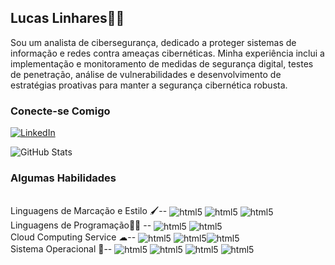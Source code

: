 ## **Lucas Linhares**👨‍💻
Sou um analista de cibersegurança, dedicado a proteger sistemas de informação e redes contra ameaças cibernéticas. Minha experiência inclui a implementação e monitoramento de medidas de segurança digital, testes de penetração, análise de vulnerabilidades e desenvolvimento de estratégias proativas para manter a segurança cibernética robusta.

### **Conecte-se Comigo**
[![LinkedIn](https://img.shields.io/badge/LinkedIn-0077B5?style=for-the-badge&logo=linkedin&logoColor=white)](https://www.linkedin.com/in/lucas-linhares-amorim-78b6b4191/)

![GitHub Stats](https://github-readme-stats.vercel.app/api?username=LucasLA1&theme=transparent&bg_color=112&border_color=30A3DC&show_icons=true&icon_color=30A3DO&title_color=E94D3&text_color=FFF&hide_title=true&hide=stars)

### **Algumas Habilidades**
<div style="display: inline_block"><br/>
Linguagens de Marcação e Estilo 🖌--
<img align="center" alt="html5" src="https://img.shields.io/badge/HTML-239120?style=for-the-badge&logo=html5&logoColor=white" />
<img align="center" alt="html5" src="https://img.shields.io/badge/CSS3-1572B6?style=for-the-badge&logo=css3&logoColor=white" />
<img align="center" alt="html5" src="https://img.shields.io/badge/C%23-239120?style=for-the-badge&logo=c-sharp&logoColor=white" />
</br>
Linguagens de Programação👨‍💻 --
<img align="center" alt="html5" src="https://img.shields.io/badge/Python-3776AB?style=for-the-badge&logo=python&logoColor=white" />
<img align="center" alt="html5" src="https://img.shields.io/badge/C%2B%2B-00599C?style=for-the-badge&logo=c%2B%2B&logoColor=white" />
</br>
Cloud Computing Service ☁--
<img align="center" alt="html5" src="https://img.shields.io/badge/Amazon_AWS-232F3E?style=for-the-badge&logo=amazon-aws&logoColor=white" />
<img align="center" alt="html5" src="https://img.shields.io/badge/Microsoft_Azure-0089D6?style=for-the-badge&logo=microsoft-azure&logoColor=white" /><img align="center" alt="html5" src="https://img.shields.io/badge/Microsoft_Azure-0089D6?style=for-the-badge&logo=microsoft-azure&logoColor=white" />
</br>
Sistema Operacional 🦠--
<img align="center" alt="html5" src="https://img.shields.io/badge/Linux-FCC624?style=for-the-badge&logo=linux&logoColor=black" />
<img align="center" alt="html5" src="https://img.shields.io/badge/Windows-0078D6?style=for-the-badge&logo=windows&logoColor=white" />
<img align="center" alt="html5" src="https://img.shields.io/badge/Ubuntu-E95420?style=for-the-badge&logo=ubuntu&logoColor=white" />
<img align="center" alt="html5" src="https://img.shields.io/badge/Kali_Linux-557C94?style=for-the-badge&logo=kali-linux&logoColor=white" />
